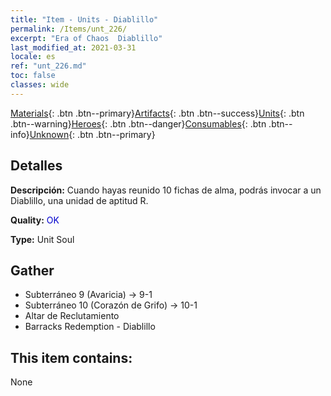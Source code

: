 ```yaml
---
title: "Item - Units - Diablillo"
permalink: /Items/unt_226/
excerpt: "Era of Chaos  Diablillo"
last_modified_at: 2021-03-31
locale: es
ref: "unt_226.md"
toc: false
classes: wide
---
```

 [Materials](/es/Items/){: .btn .btn--primary}[Artifacts](/es/Items/Artifacts/){: .btn .btn--success}[Units](/es/Items/Units/){: .btn .btn--warning}[Heroes](/es/Items/Heroes/){: .btn .btn--danger}[Consumables](/es/Items/Consumables/){: .btn .btn--info}[Unknown](/es/Items/Unknown/){: .btn .btn--primary}

## Detalles
 **Descripción:** Cuando hayas reunido 10 fichas de alma, podrás invocar a un Diablillo, una unidad de aptitud R.

 **Quality:** <span style="color: #0000CD">OK</span>

 **Type:** Unit Soul

## Gather

*    Subterráneo 9 (Avaricia) -> 9-1 
*    Subterráneo 10 (Corazón de Grifo) -> 10-1 
*    Altar de Reclutamiento 
*    Barracks Redemption - Diablillo 

## This item contains:

  None

